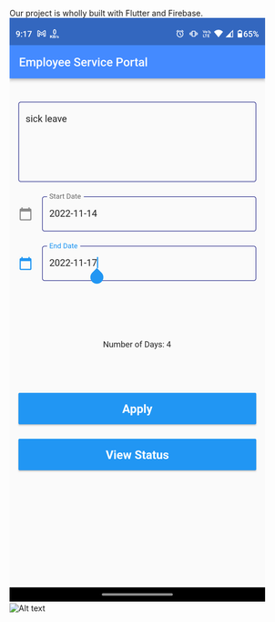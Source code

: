 Our project is wholly built with Flutter and Firebase.
![Alt text](leave_application.png?raw=true "App Screenshot 2")
![Alt text](status_png.png?raw=true "App Screenshot 1")

